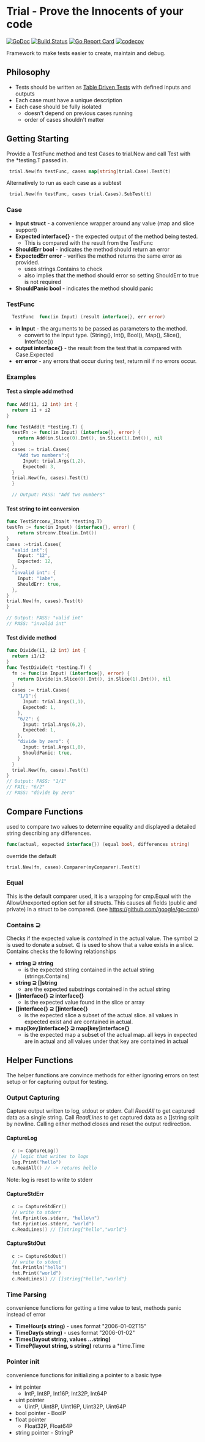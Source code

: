# Trial - Prove the Innocents of your code

[![GoDoc](http://img.shields.io/badge/go-documentation-blue.svg?style=flat-square)](https://godoc.org/github.com/hydronica/trial)
[![Build Status](https://travis-ci.com/jbsmith7741/trial.svg?branch=master)](https://travis-ci.com/hydronica/trial)
[![Go Report Card](https://goreportcard.com/badge/github.com/jbsmith7741/trial)](https://goreportcard.com/report/github.com/hydronica/trial)
[![codecov](https://codecov.io/gh/jbsmith7741/trial/branch/master/graph/badge.svg)](https://codecov.io/gh/hydronica/trial)

Framework to make tests easier to create, maintain and debug.

## Philosophy

- Tests should be written as [Table Driven Tests](https://github.com/golang/go/wiki/TableDrivenTests) with defined inputs and outputs
- Each case must have a unique description
- Each case should be fully isolated
  - doesn't depend on previous cases running
  - order of cases shouldn't matter

## Getting Starting

 Provide a TestFunc method and test Cases to trial.New and call Test with the *testing.T passed in.

``` go
 trial.New(fn testFunc, cases map[string]trial.Case).Test(t)
```

Alternatively to run as each case as a subtest

``` go
 trial.New(fn testFunc, cases trial.Cases).SubTest(t)
 ```

### Case

- **Input struct** - a convenience wrapper around any value (map and slice support)
- **Expected interface{}** - the expected output of the method being tested.
  - This is compared with the result from the TestFunc
- **ShouldErr bool** - indicates the method should return an error
- **ExpectedErr error** - verifies the method returns the same error as provided.
  - uses strings.Contains to check
  - also implies that the method should error so setting ShouldErr to true is not required
- **ShouldPanic bool** - indicates the method should panic

### TestFunc

``` go
  TestFunc  func(in Input) (result interface{}, err error)
```

- **in Input** - the arguments to be passed as parameters to the method.
  - convert to the Input type. (String(), Int(), Bool(), Map(), Slice(), Interface())
- **output interface{}** - the result from the test that is compared with Case.Expected
- **err error** - any errors that occur during test, return nil if no errors occur.

### Examples

#### Test a simple add method

``` go
func Add(i1, i2 int) int {
  return i1 + i2
}

func TestAdd(t *testing.T) {
  testFn := func(in Input) (interface{}, error) {
    return Add(in.Slice(0).Int(), in.Slice(1).Int()), nil
  }
  cases := trial.Cases{
    "Add two numbers":{
      Input: trial.Args(1,2),
      Expected: 3,
  }
  trial.New(fn, cases).Test(t)
  }

  // Output: PASS: "Add two numbers"
```

#### Test string to int conversion

``` go
func TestStrconv_Itoa(t *testing.T)
testFn := func(in Input) (interface{}, error) {
    return strconv.Itoa(in.Int())
}
cases :=trial.Cases{
  "valid int":{
    Input: "12",
    Expected: 12,
  },
  "invalid int": {
    Input: "1abe",
    ShouldErr: true,
  },
}
trial.New(fn, cases).Test(t)
}

// Output: PASS: "valid int"
// PASS: "invalid int"
```

#### Test divide method

``` go
func Divide(i1, i2 int) int {
  return i1/i2
}
func TestDivide(t *testing.T) {
  fn := func(in Input) (interface{}, error) {
    return Divide(in.Slice(0).Int(), in.Slice(1).Int()), nil
  }
  cases := trial.Cases{
    "1/1":{
      Input: trial.Args(1,1),
      Expected: 1,
    },
    "6/2": {
      Input: trial.Args(6,2),
      Expected: 1,
    },
    "divide by zero": {
      Input: trial.Args(1,0),
      ShouldPanic: true,
    }
  }
  trial.New(fn, cases).Test(t)
}
// Output: PASS: "1/1"
// FAIL: "6/2"
// PASS: "divide by zero"
```

## Compare Functions
used to compare two values to determine equality and displayed a detailed string describing any differences.

``` go
func(actual, expected interface{}) (equal bool, differences string)
```

override the default

``` go
trial.New(fn, cases).Comparer(myComparer).Test(t)
```

### Equal
This is the default comparer used, it is a wrapping for cmp.Equal with the AllowUnexported option set for all structs. This causes all fields (public and private) in a struct to be compared. (see https://github.com/google/go-cmp)

### Contains ⊇

Checks if the expected value is *contained* in the actual value. The symbol ⊇ is used to donate a subset. ∈ is used to show that a value exists in a slice. Contains checks the following relationships

- **string ⊇ string**
  - is the expected string contained in the actual string (strings.Contains)
- **string ⊇ []string**
  - are the expected substrings contained in the actual string
- **[]interface{} ⊇ interface{}**
  - is the expected value found in the slice or array
- **[]interface{} ⊇ []interface{}**
  - is the expected slice a subset of the actual slice. all values in expected exist and are contained in actual.
- **map[key]interface{} ⊇ map[key]interface{}**
  - is the expected map a subset of the actual map. all keys in expected are in actual and all values under that key are contained in actual

## Helper Functions
The helper functions are convince methods for either ignoring errors on test setup or for capturing output for testing.

### Output Capturing
  Capture output written to log, stdout or stderr.
  Call *ReadAll* to get captured data as a single string.
  Call *ReadLines* to get captured data as a []string split by newline. Calling either method closes and reset the output redirection.

#### CaptureLog

``` go
  c := CaptureLog()
  // logic that writes to logs
  log.Print("hello")
  c.ReadAll() // -> returns hello
```

Note: log is reset to write to stderr

#### CaptureStdErr

``` go
  c := CaptureStdErr()
  // write to stderr
  fmt.Fprint(os.stderr, "hello\n")
  fmt.Fprint(os.stderr, "world")
  c.ReadLines() // []string{"hello","world"}
```

#### CaptureStdOut

``` go
  c := CaptureStdOut()
  // write to stdout
  fmt.Println("hello")
  fmt.Print("world")
  c.ReadLines() // []string{"hello","world"}
```

### Time Parsing

convenience functions for getting a time value to test, methods panic instead of error

- **TimeHour(s string)** - uses format "2006-01-02T15"
- **TimeDay(s string)** - uses format "2006-01-02"
- **Times(layout string, values ...string)**
- **TimeP(layout string, s string)** returns a *time.Time

### Pointer init

convenience functions for initializing a pointer to a basic type

- int pointer
  - IntP, Int8P, Int16P, Int32P, Int64P
- uint pointer
  - UintP, Uint8P, Uint16P, Uint32P, Uint64P
- bool pointer - BoolP
- float pointer
  - Float32P, Float64P
- string pointer - StringP